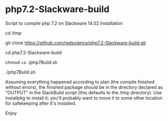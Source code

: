 # php7.2-Slackware-build
Script to compile php 7.2 on Slackware 14.02
Installation

cd /tmp

git clone https://github.com/redscience/php7.2-Slackware-build.git

cd php7.2-Slackware-build

chmod +x ./php7Build.sh

./php7Build.sh

Assuming everything happened according to plan (the compile finished without errors), the finished package should be in the directory declared as "OUTPUT" in the SlackBuild script (this defaults to the /tmp directory). Use installpkg to install it; you'll probably want to move it to some other location for safekeeping after it's installed.

Enjoy
